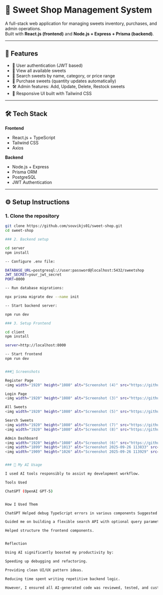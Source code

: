 # 🍬 Sweet Shop Management System

A full-stack web application for managing sweets inventory, purchases, and admin operations.  
Built with **React.js (frontend)** and **Node.js + Express + Prisma (backend)**.

---

## 🚀 Features

- 🔐 User authentication (JWT based)  
- 🍭 View all available sweets  
- 🔎 Search sweets by name, category, or price range  
- 🛒 Purchase sweets (quantity updates automatically)  
- 🛠️ Admin features: Add, Update, Delete, Restock sweets  
- 🎨 Responsive UI built with Tailwind CSS  

---

## 🛠️ Tech Stack

**Frontend**
- React.js + TypeScript  
- Tailwind CSS  
- Axios  

**Backend**
- Node.js + Express  
- Prisma ORM  
- PostgreSQL  
- JWT Authentication  

---

## ⚙️ Setup Instructions

### 1. Clone the repository
```bash
git clone https://github.com/souvikjs01/sweet-shop.git
cd sweet-shop

### 2. Backend setup

cd server
npm install

-- Configure .env file:

DATABASE_URL=postgresql://user:password@localhost:5432/sweetshop
JWT_SECRET=your_jwt_secret
PORT=8000

-- Run database migrations:

npx prisma migrate dev --name init

-- Start backend server:

npm run dev

### 3. Setup Frontend

cd client
npm install

server=http://localhost:8000

-- Start frontend
npm run dev


###📸 Screenshots

Register Page
<img width="1920" height="1080" alt="Screenshot (4)" src="https://github.com/user-attachments/assets/d424c500-d131-4578-85e3-115ace2e507f" />

Login Page
<img width="1920" height="1080" alt="Screenshot (3)" src="https://github.com/user-attachments/assets/06cf540e-5e0a-47f9-a374-ebcdbd618c80" />

All Sweets
<img width="1920" height="1080" alt="Screenshot (5)" src="https://github.com/user-attachments/assets/cabc8229-19a0-4ac8-8b8c-94759fd676aa" />

Search Sweets
<img width="1920" height="1080" alt="Screenshot (7)" src="https://github.com/user-attachments/assets/73c30cc1-32b3-4757-91d4-bbd3680018a8" />
<img width="1920" height="1080" alt="Screenshot (8)" src="https://github.com/user-attachments/assets/bd8c119b-b6cc-406e-af85-7487203edd9f" />

Admin Dashboard
<img width="1920" height="1080" alt="Screenshot (6)" src="https://github.com/user-attachments/assets/5ab9324d-e9ac-4c65-ac50-37e5701759d5" />
<img width="1899" height="1013" alt="Screenshot 2025-09-26 113833" src="https://github.com/user-attachments/assets/5621c359-621d-4594-b55b-27f3f8f9e74b" />
<img width="1909" height="1026" alt="Screenshot 2025-09-26 113929" src="https://github.com/user-attachments/assets/dfd87ad3-6be1-4b30-8e88-5e41ee33c693" />


### 🤖 My AI Usage

I used AI tools responsibly to assist my development workflow.

Tools Used

ChatGPT (OpenAI GPT-5)


How I Used Them

ChatGPT Helped debug TypeScript errors in various components Suggested how to correctly trackle those errors.

Guided me on building a flexible search API with optional query parameters

Helped structure the frontend components.


Reflection

Using AI significantly boosted my productivity by:

Speeding up debugging and refactoring.

Providing clean UI/UX pattern ideas.

Reducing time spent writing repetitive backend logic.

However, I ensured all AI-generated code was reviewed, tested, and customized to meet project requirements. AI was a helper, not a replacement for my own problem-solving.
